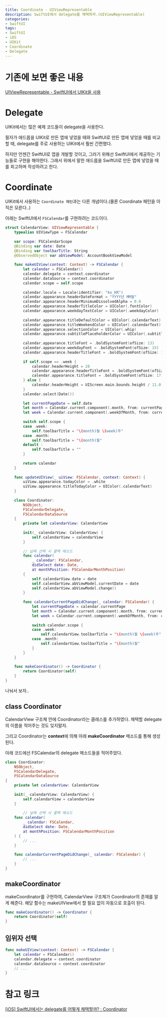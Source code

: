 ```yaml
---
title: Coordinate - UIViewRepresentable
description: SwiftUI에서 delegate를 채택하자.(UIViewRepresentable)
categories:
- SwiftUI
tags:
- SwiftUI
- iOS
- UIKit
- Coordinate
- Delegate
---
```


# 기존에 보면 좋은 내용
[UIViewRepresentable - SwiftUI에서 UIKit을 사용](./2022-05-18-swiftui-uiviewrepresentable.md)

# Delegate
UIKit에서는 많은 예제 코드들이 delegate을 사용한다. 

필자가 애드몹을 UIKit로 만든 앱에 넣었을 때와 SwiftUI로 만든 앱에 넣었을 때를 비교할 때, delegate를 주로 사용하는 UIKit에서 훨씬 간편했다.

하지만 언젠간 SwiftUI로 앱을 개발할 것이고, 그러기 위해선 SwiftUI에서 제공하는 기능들로 구현을 해야한다. 그래서 위에서 말한 애드몹을 SwiftUI로 만든 앱에 넣었을 때를 회고하며 작성하려고 한다.

# Coordinate
UIKit에서 사용하는 `Coordinate 패턴`과는 다른 개념이다.(물론 Coordinate 패턴을 아직은 모른다..)

아래는 SwiftUI에서 `FSCalendar`를 구현하려는 코드이다.

```swift
struct CalendarView: UIViewRepresentable {
    typealias UIViewType = FSCalendar
    
    var scope: FSCalendarScope
    @Binding var date: Date
    @Binding var toolbarTitle: String
    @ObservedObject var abViewModel: AccountBookViewModel
    
    func makeUIView(context: Context) -> FSCalendar {
        let calendar = FSCalendar()
        calendar.delegate = context.coordinator
        calendar.dataSource = context.coordinator
        calendar.scope = self.scope
        
        calendar.locale = Locale(identifier: "ko_KR")
        calendar.appearance.headerDateFormat = "YYYY년 MM월"
        calendar.appearance.headerMinimumDissolvedAlpha = 0.0
        calendar.appearance.headerTitleColor = UIColor(.fontColor)
        calendar.appearance.weekdayTextColor = UIColor(.weekdayColor)
        
        calendar.appearance.titleDefaultColor = UIColor(.calendarText)  // 평일
        calendar.appearance.titleWeekendColor = UIColor(.calendarText)    // 주말
        calendar.appearance.selectionColor = UIColor(.whip)
        calendar.appearance.subtitlePlaceholderColor = UIColor(.subtitlePlaceholder)
        
        calendar.appearance.titleFont = .boldSystemFont(ofSize: 13)
        calendar.appearance.weekdayFont = .boldSystemFont(ofSize: 15)
        calendar.appearance.headerTitleFont = .boldSystemFont(ofSize: 17)
        
        if self.scope == .week {
            calendar.headerHeight = 28
            calendar.appearance.headerTitleFont = .boldSystemFont(ofSize: 0)
            calendar.appearance.titleFont = .boldSystemFont(ofSize: 17)
        } else {
            calendar.headerHeight = UIScreen.main.bounds.height / 11.0
        }
        calendar.select(Date())
        
        let currentPageDate = self.date
        let month = Calendar.current.component(.month, from: currentPageDate)
        let week = Calendar.current.component(.weekOfMonth, from: currentPageDate)
        
        switch self.scope {
        case .week:
            self.toolbarTitle = "\(month)월 \(week)주"
        case .month:
            self.toolbarTitle = "\(month)월"
        default :
            self.toolbarTitle = ""
        }
        
        return calendar
    }
    
    func updateUIView(_ uiView: FSCalendar, context: Context) {
        uiView.appearance.todayColor = .white
        uiView.appearance.titleTodayColor = UIColor(.calendarText)
    }
    
    class Coordinator: 
        NSObject, 
        FSCalendarDelegate, 
        FSCalendarDataSource 
    {
        private let calendarView: CalendarView
        
        init(_ calendarView: CalendarView) {
            self.calendarView = calendarView
        }
        
        // 날짜 선택 시 콜백 메소드
        func calendar(
            _ calendar: FSCalendar, 
            didSelect date: Date, 
            at monthPosition: FSCalendarMonthPosition) 
        {
            self.calendarView.date = date
            self.calendarView.abViewModel.currentDate = date
            self.calendarView.abViewModel.change()
        }
        
        func calendarCurrentPageDidChange(_ calendar: FSCalendar) {
            let currentPageDate = calendar.currentPage
            let month = Calendar.current.component(.month, from: currentPageDate)
            let week = Calendar.current.component(.weekOfMonth, from: currentPageDate)
            
            switch calendar.scope {
            case .week:
                self.calendarView.toolbarTitle = "\(month)월 \(week)주"
            case .month:
                self.calendarView.toolbarTitle = "\(month)월"
            }
        }
    }
    
    func makeCoordinator() -> Coordinator {
        return Coordinator(self)
    }
}

```

나눠서 보자..

## class Coordinator
CalendarView 구조체 안에 Coordinator라는 클래스를 추가하였다. 채택할 delegate의 이름을 적어주는 것도 잊지말자.

그리고 Coordinator는 **context**에 의해 아래 **makeCoordinator** 메소드를 통해 생성된다.

아래 코드에선 FSCalendar의 delegate 메소드들을 적어주었다.

```swift
class Coordinator: 
    NSObject, 
    FSCalendarDelegate, 
    FSCalendarDataSource 
{
    private let calendarView: CalendarView
        
    init(_ calendarView: CalendarView) {
        self.calendarView = calendarView
    }
        
        // 날짜 선택 시 콜백 메소드
    func calendar(
        _ calendar: FSCalendar, 
        didSelect date: Date, 
        at monthPosition: FSCalendarMonthPosition
    ) { 
        // ...
    }
        
    func calendarCurrentPageDidChange(_ calendar: FSCalendar) {
        // ...
    }
}
```

## makeCoordinator
makeCoordinator를 구현하여, CalendarView 구조체가 Coordinator의 존재를 알게 해준다. 해당 함수는 makeUIView에서 할 필요 없이 자동으로 호출이 된다.

```swift
func makeCoordinator() -> Coordinator {
    return Coordinator(self)
}
```

## 임위자 선택

```swift
func makeUIView(context: Context) -> FSCalendar {
    let calendar = FSCalendar()
    calendar.delegate = context.coordinator
    calendar.dataSource = context.coordinator
    // ...
}
```

# 참고 링크
[[iOS] SwiftUI에서는 delegate를 어떻게 채택할까? : Coordinator](https://sweetdev.tistory.com/447)